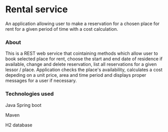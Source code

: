 # Rental service
An application allowing user to make a reservation for a chosen place for rent for a given period of time with a cost calculation.

### About
This is a REST web service that cointaining methods which allow user to book selected place for rent, choose the start and end date of residence if available, change and delete reservation, list all reservations for a given lessor / place. Application checks the place's availability, calculates a cost depeding on a unit price, area and time period and displays proper messages for a user if necessary.

### Technologies used

Java
Spring boot

Maven

H2 database
